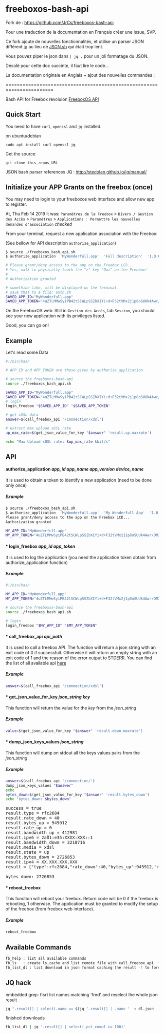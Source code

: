 freeboxos-bash-api
==================

Fork de : https://github.com/JrCs/freeboxos-bash-api

Pour une traduction de la documentation en Français créer une Issue, SVP.

Ce fork ajoute de nouvelles fonctionnalités, et utilise un parser
JSON différent [jq](http://stedolan.github.io/jq/manual/) au lieu de [JSON.sh](https://github.com/dominictarr/JSON.sh) qui était trop lent.

Vous pouvez piper le json dans `| jq .` pour un joli formatage du JSON.

Désolé pour cette doc succinte, il faut lire le code...

La documentation originale en Anglais + ajout des nouvelles commandes :

=======================================================================


Bash API for Freebox revoluion [FreeboxOS API](http://dev.freebox.fr/sdk/os/#api-list)

Quick Start
-----------

You need to have `curl`, `openssl` and `jq` installed.

on ubuntu/debian

```
sudo apt install curl openssl jq
```

Get the source:

```
git clone this_repos_URL
```

JSON bash parser references JQ : http://stedolan.github.io/jq/manual/

## Initialize your APP Grants on the freebox (once)

You may need to login to your freeboxos web interface and allow new app to register.

At, Thu Feb 14 2019 it was:
`Paramètres de la Freebox` > `Divers / Gestion des Accès` > `Paramètres` > `Applications : Permettre les nouvelles demandes d'association` *checked*

From your terminal, request a new application association with the Freebox:

(See bellow for API description `authorize_application`)

```bash
$ source ./freeboxos_bash_api.sh
$ authorize_application  'MyWonderfull.app'  'Full description'  '1.0.0'  'computer_name'

# Please grant/deny access to the app on the Freebox LCD...
# Yes, walk to physically touch the ">" key "Oui" on the Freebox!
#
# Authorization granted

# somethine like, will be displayed on the terminal
# save that to a file: auth.sh
SAVED_APP_ID="MyWonderfull.app"
SAVED_APP_TOKEN="4uZTLMMwSyiPB42tSCWLpSSZbXIYi+d+F32tVMx2j1p8oSUUk4Awr/OMZne4RRlY"
```

On the FreeboxOS web:
Still in `Gestion des Accès`, tab `Session`, you should see your new application with its privileges listed.

Good, you can go on!


Example
-------

Let's read some Data

```bash
#!/bin/bash

# APP_ID and APP_TOKEN are those given by authorize_application

# source the freeboxos-bash-api
source ./freeboxos_bash_api.sh

SAVED_APP_ID="MyWonderfull.app"
SAVED_APP_TOKEN="4uZTLMMwSyiPB42tSCWLpSSZbXIYi+d+F32tVMx2j1p8oSUUk4Awr/OMZne4RRlY"
# login
login_freebox "$SAVED_APP_ID" "$SAVED_APP_TOKEN"

# get xDSL data
answer=$(call_freebox_api '/connection/xdsl')

# extract max upload xDSL rate
up_max_rate=$(get_json_value_for_key "$answer" 'result.up.maxrate')

echo "Max Upload xDSL rate: $up_max_rate kbit/s"
```

API
---

#### authorize_application *app_id* *app_name* *app_version* *device_name*
It is used to obtain a token to identify a new application (need to be done only once)
##### Example
```bash
$ source ./freeboxos_bash_api.sh
$ authorize_application  'MyWonderfull.app'  'My Wonderfull App'  '1.0.0'  'Mac OSX'
Please grant/deny access to the app on the Freebox LCD...
Authorization granted

MY_APP_ID="MyWonderfull.app"
MY_APP_TOKEN="4uZTLMMwSyiPB42tSCWLpSSZbXIYi+d+F32tVMx2j1p8oSUUk4Awr/OMZne4RRlY"
```

#### *  login_freebox *app_id* *app_token*
It is used to log the application (you need the application token obtain from authorize_application function)
##### Example
```bash
#!/bin/bash

MY_APP_ID="MyWonderfull.app"
MY_APP_TOKEN="4uZTLMMwSyiPB42tSCWLpSSZbXIYi+d+F32tVMx2j1p8oSUUk4Awr/OMZne4RRlY"

# source the freeboxos-bash-api
source ./freeboxos_bash_api.sh

# login
login_freebox "$MY_APP_ID" "$MY_APP_TOKEN"
```

#### *  call_freebox_api *api_path*
It is used to call a freebox API. The function will return a json string with an exit code of 0 if successfull. Otherwise it will return an empty string with an exit code of 1 and the reason of the error output to STDERR.
You can find the list of all available api [here](http://dev.freebox.fr/sdk/os/#api-list)
##### Example
```bash
answer=$(call_freebox_api '/connection/xdsl')
```

#### *  get_json_value_for_key *json_string* *key*
This function will return the value for the *key* from the *json_string*
##### Example
```bash
value=$(get_json_value_for_key "$answer" 'result.down.maxrate')
```

#### *  dump_json_keys_values *json_string*
This function will dump on stdout all the keys values pairs from the *json_string*
##### Example
```bash
answer=$(call_freebox_api '/connection/')
dump_json_keys_values "$answer"
echo
bytes_down=$(get_json_value_for_key "$answer" 'result.bytes_down')
echo "bytes_down: $bytes_down"
```
<pre>
success = true
result.type = rfc2684
result.rate_down = 40
result.bytes_up = 945912
result.rate_up = 0
result.bandwidth_up = 412981
result.ipv6 = 2a01:e35:XXXX:XXX::1
result.bandwidth_down = 3218716
result.media = xdsl
result.state = up
result.bytes_down = 2726853
result.ipv4 = XX.XXX.XXX.XXX
result = {"type":rfc2684,"rate_down":40,"bytes_up":945912,"rate_up":0,"bandwidth_up":412981,"ipv6":2a01:e35:XXXX:XXXX::1,"bandwidth_down":3218716,"media":xdsl,"state":up,"bytes_down":2726853,"ipv4":XX.XXX.XXX.XXX}

bytes_down: 2726853</pre>

#### *  reboot_freebox
This function will reboot your freebox. Return code will be 0 if the freebox is rebooting, 1 otherwise.
The application must be granted to modify the setup of the freebox (from freebox web interface).
##### Example
```bash
reboot_freebox
```

Available Commands
------------------

```bash
fb_help : list all available commands
fb_ls   : create ls_cache and list remote file with call_freebox_api 'fs/ls/'
fb_list_dl : list download in json format caching the résult -f to force cache reload
```

JQ hack
-------

embedded grep: fisrt list names matching 'fred' and reselect the whole json result
```bash
jq ".result[] | select(.name == $(jq '.result[] | .name '  < dl.json  | grep -i fred))" dl.json
```

finished downloads
```bash
fb_list_dl | jq '.result[] | select(.pct_compl >= 100)'
```
